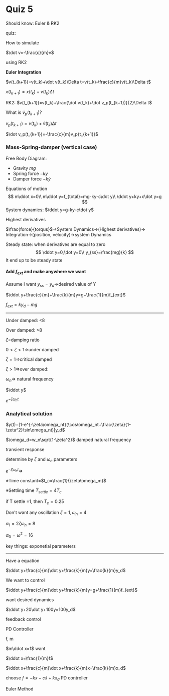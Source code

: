 # Quiz 5

Should know: Euler & RK2



quiz:

How to simulate

$\dot v=-\frac{c}{m}v$

using RK2

**Euler Integration**

$v(t_{k+1})=v(t_k)+\dot v(t_k)\Delta t=v(t_k)-\frac{c}{m}v(t_k)\Delta t$

$x(t_{k+1})=x(t_k)+v(t_k)\Delta t$

RK2: $v(t_{k+1})=v(t_k)+\frac{\dot v(t_k)+\dot v_p(t_{k+1})}{2}\Delta t$

What is $\dot v_p(t_{k+1})$?

$v_p(t_{k+1})=v(t_k)+\dot v(t_k)\Delta t$

$\dot v_p(t_{k+1})=-\frac{c}{m}v_p{t_{k+1}}$

### Mass-Spring-damper (vertical case)

Free Body Diagram:

- Gravity $mg$
- Spring force $-ky$
- Damper force $-k\dot y$

Equations of motion
$$
m\ddot x=0\\
m\ddot y=f_{total}=mg-ky-c\dot y\\
\ddot y+ky+c\dot y=g
$$
System dynamics: $\ddot y=g-ky-c\dot y$

Highest derivatives



$\frac{force}{torqus}$->System Dynamics->(Highest derivatives)-> Integration->(position, velocity)->system Dynamics

Steady state: when derivatives are equal to zero
$$
\ddot y=0,\dot y=0\\
y_{ss}=\frac{mg}{k}
$$
It end up to be steady state

#### Add $f_{ext}$ and make anywhere we want

Assume I want $y_{ss}=y_d$=>desired value of Y

$\ddot y+\frac{c}{m}+\frac{k}{m}y=g+\frac{1}{m}f_{ext}$

$f_{ext}=ky_d-mg$

---

Under damped: <8

Over damped: >8

$\zeta=$damping ratio

$0<\zeta<1\Rightarrow$under damped

$\zeta=1\Rightarrow$critical damped

$\zeta>1\Rightarrow$over damped: 

$\omega_n\Rightarrow$ natural frequency

$\ddot y$

$e^{-\zeta\omega_nt}$

### Analytical solution

$y(t)=[1-e^{-\zeta\omega_nt}(\cos\omega_nt+\frac{\zeta}{1-\zeta^2}\sin\omega_nt)]y_d$

$\omega_d=w_n\sqrt{1-\zeta^2}$ damped natural frequency

transient response

determine by $\zeta$ and $\omega_n$ parameters

$e^{-\zeta\omega_nt}\Rightarrow$

※Time constant=$t_c=\frac{1}{\zeta\omega_m}$

※Settling time $T_{settle}=4T_c$

if T settle =1, then $T_c=0.25$

Don't want any oscillation $\zeta=1, \omega_n=4$

$\alpha_1=2\zeta\omega_n=8$

$\alpha_0=\omega^2=16$



key things: exponetial parameters

---

Have a equation

$\ddot y+\frac{c}{m}\dot y+\frac{k}{m}y=\frac{k}{m}y_d$

We want to control 

$\ddot y+\frac{c}{m}\dot y+\frac{k}{m}y=g+\frac{1}{m}f_{ext}$

want desired dynamics

$\ddot y+20\dot y+100y=100y_d$

feedback control

PD Controller

f, m

$m\ddot x=f$ want

$\ddot x=\frac{1}{m}f$

$\ddot x+\frac{c}{m}\dot x+\frac{k}{m}x=\frac{k}{m}x_d$

choose $f=-kx-c\dot x+kx_d$ PD controller

Euler Method
